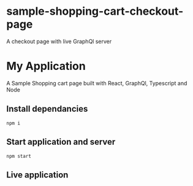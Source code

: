 # sample-shopping-cart-checkout-page 
A checkout page with live GraphQl server

# My Application
A Sample Shopping cart page built with React, GraphQl, Typescript and Node

## Install dependancies
```
npm i
``` 

## Start application and server
```
npm start
```

## Live application

